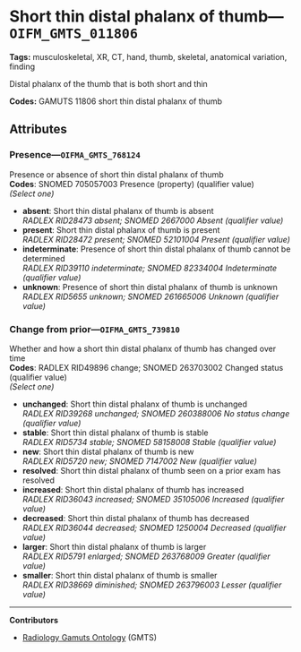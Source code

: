 # Short thin distal phalanx of thumb—`OIFM_GMTS_011806`

**Tags:** musculoskeletal, XR, CT, hand, thumb, skeletal, anatomical variation, finding

Distal phalanx of the thumb that is both short and thin

**Codes:** GAMUTS 11806 short thin distal phalanx of thumb

## Attributes

### Presence—`OIFMA_GMTS_768124`

Presence or absence of short thin distal phalanx of thumb  
**Codes**: SNOMED 705057003 Presence (property) (qualifier value)  
*(Select one)*

- **absent**: Short thin distal phalanx of thumb is absent  
_RADLEX RID28473 absent; SNOMED 2667000 Absent (qualifier value)_
- **present**: Short thin distal phalanx of thumb is present  
_RADLEX RID28472 present; SNOMED 52101004 Present (qualifier value)_
- **indeterminate**: Presence of short thin distal phalanx of thumb cannot be determined  
_RADLEX RID39110 indeterminate; SNOMED 82334004 Indeterminate (qualifier value)_
- **unknown**: Presence of short thin distal phalanx of thumb is unknown  
_RADLEX RID5655 unknown; SNOMED 261665006 Unknown (qualifier value)_

### Change from prior—`OIFMA_GMTS_739810`

Whether and how a short thin distal phalanx of thumb has changed over time  
**Codes**: RADLEX RID49896 change; SNOMED 263703002 Changed status (qualifier value)  
*(Select one)*

- **unchanged**: Short thin distal phalanx of thumb is unchanged  
_RADLEX RID39268 unchanged; SNOMED 260388006 No status change (qualifier value)_
- **stable**: Short thin distal phalanx of thumb is stable  
_RADLEX RID5734 stable; SNOMED 58158008 Stable (qualifier value)_
- **new**: Short thin distal phalanx of thumb is new  
_RADLEX RID5720 new; SNOMED 7147002 New (qualifier value)_
- **resolved**: Short thin distal phalanx of thumb seen on a prior exam has resolved  
- **increased**: Short thin distal phalanx of thumb has increased  
_RADLEX RID36043 increased; SNOMED 35105006 Increased (qualifier value)_
- **decreased**: Short thin distal phalanx of thumb has decreased  
_RADLEX RID36044 decreased; SNOMED 1250004 Decreased (qualifier value)_
- **larger**: Short thin distal phalanx of thumb is larger  
_RADLEX RID5791 enlarged; SNOMED 263768009 Greater (qualifier value)_
- **smaller**: Short thin distal phalanx of thumb is smaller  
_RADLEX RID38669 diminished; SNOMED 263796003 Lesser (qualifier value)_

---

**Contributors**

- [Radiology Gamuts Ontology](https://gamuts.net/) (GMTS)